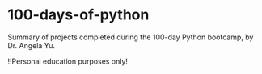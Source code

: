 # 100-days-of-python
 Summary of projects completed during the 100-day Python bootcamp, by Dr. Angela Yu.

 ‼️Personal education purposes only!
